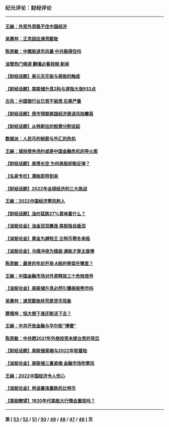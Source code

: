 ### 纪元评论：财经评论
---
#### [王赫：外贸外资稳不住中国经济](../../pages/nsc1026/n13753933.md?06100330) 
#### [吴惠林：正念因应通货膨胀](../../pages/nsc1026/n13750350.md?06100330) 
#### [陈思敏：中概股退市风暴 中共稳得住吗](../../pages/nsc1026/n13738978.md?06100330) 
#### [油管热门频道 翻墙必看视频 新闻](ok?06100330)
#### [【财经话题】美元天花板与美股的触底](../../pages/nsc1026/n13736495.md?06100330) 
#### [【财经话题】美联储升息2码与道指大涨932点](../../pages/nsc1026/n13727377.md?06100330) 
#### [古风：中国银行业已资不抵债 后果严重](../../pages/nsc1026/n13726111.md?06100330) 
#### [【财经话题】债市预期美国经济衰退风险攀高](../../pages/nsc1026/n13698043.md?06100330) 
#### [【财经话题】从特斯拉的股票分割说起](../../pages/nsc1026/n13679733.md?06100330) 
#### [数据派：人民币的秘密与外汇的危机](../../pages/nsc1026/n13667092.md?06100330) 
#### [王赫：城投债务违约或是中国金融危机的导火索](../../pages/nsc1026/n13665322.md?06100330) 
#### [【财经话题】美债长空 为何美股却能反弹？](../../pages/nsc1026/n13665895.md?06100330) 
#### [【名家专栏】滞胀即将到来](../../pages/nsc1026/n13658171.md?06100330) 
#### [【财经话题】2022年全球经济的三大挑战](../../pages/nsc1026/n13654423.md?06100330) 
#### [王赫：2022中国经济寒风刺人](../../pages/nsc1026/n13651403.md?06100330) 
#### [【财经话题】油价猛跌27%意味着什么？](../../pages/nsc1026/n13648767.md?06100330) 
#### [【谈股论金】油金双双飙涨 美股独自垂泪](../../pages/nsc1026/n13631742.md?06100330) 
#### [【谈股论金】黄金为避险王 比特币寒冬来临](../../pages/nsc1026/n13600406.md?06100330) 
#### [【谈股论金】乌俄冲突为插曲 通胀才是主旋律](../../pages/nsc1026/n13576797.md?06100330) 
#### [陈思敏：最差的年初开局 A股的脊梁在哪里？](../../pages/nsc1026/n13558359.md?06100330) 
#### [王赫：中国金融市场对外资释放三个危险信号](../../pages/nsc1026/n13546389.md?06100330) 
#### [【谈股论金】美联储升息必然引爆美股熊市吗](../../pages/nsc1026/n13519194.md?06100330) 
#### [吴惠林：通货膨胀终究是货币现象](../../pages/nsc1026/n13512979.md?06100330) 
#### [蔡慎坤：恒大倒下谁还能活下去？](../../pages/nsc1026/n13501831.md?06100330) 
#### [王赫：中共开放金融与华尔街“博傻”](../../pages/nsc1026/n13501138.md?06100330) 
#### [陈思敏：中共晒2021年外商投资未提台资的背后](../../pages/nsc1026/n13501057.md?06100330) 
#### [【财经话题】美联储紧缩与2022年软着陆](../../pages/nsc1026/n13498354.md?06100330) 
#### [【谈股论金】美联储三重紧缩 金融市场吹寒风](../../pages/nsc1026/n13487202.md?06100330) 
#### [王赫：2022中国经济令人忧心](../../pages/nsc1026/n13480433.md?06100330) 
#### [【谈股论金】再谈暴涨暴跌的比特币](../../pages/nsc1026/n13428036.md?06100330) 
#### [【美股瞭望】1920年代美股大行情会重现吗？](../../pages/nsc1026/n13425425.md?06100330) 

---
#### 第 [ [53](./53.md?06100330) / [52](./52.md?06100330) / [51](./51.md?06100330) / [50](./50.md?06100330) / [49](./49.md?06100330) / [48](./48.md?06100330) / [47](./47.md?06100330) / [46](./46.md?06100330) ] 页
